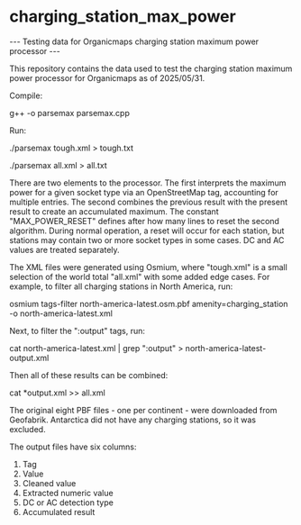 # charging_station_max_power
--- Testing data for Organicmaps charging station maximum power processor ---

This repository contains the data used to test the charging station maximum power processor for Organicmaps as of 2025/05/31.

Compile:

g++ -o parsemax parsemax.cpp

Run:

./parsemax tough.xml > tough.txt

./parsemax all.xml > all.txt

There are two elements to the processor.  The first interprets the maximum power for a given socket type via an OpenStreetMap tag, accounting for multiple entries.  The second combines the previous result with the present result to create an accumulated maximum.  The constant "MAX_POWER_RESET" defines after how many lines to reset the second algorithm.  During normal operation, a reset will occur for each station, but stations may contain two or more socket types in some cases.  DC and AC values are treated separately.

The XML files were generated using Osmium, where "tough.xml" is a small selection of the world total "all.xml" with some added edge cases.  For example, to filter all charging stations in North America, run:

osmium tags-filter north-america-latest.osm.pbf amenity=charging_station -o north-america-latest.xml

Next, to filter the ":output" tags, run:

cat north-america-latest.xml | grep ":output" > north-america-latest-output.xml

Then all of these results can be combined:

cat *output.xml >> all.xml

The original eight PBF files - one per continent - were downloaded from Geofabrik.  Antarctica did not have any charging stations, so it was excluded.

The output files have six columns:
1. Tag
2. Value
3. Cleaned value
4. Extracted numeric value
5. DC or AC detection type
6. Accumulated result
